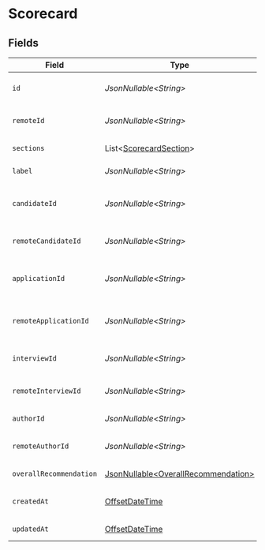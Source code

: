 # Scorecard


## Fields

| Field                                                                                     | Type                                                                                      | Required                                                                                  | Description                                                                               | Example                                                                                   |
| ----------------------------------------------------------------------------------------- | ----------------------------------------------------------------------------------------- | ----------------------------------------------------------------------------------------- | ----------------------------------------------------------------------------------------- | ----------------------------------------------------------------------------------------- |
| `id`                                                                                      | *JsonNullable\<String>*                                                                   | :heavy_minus_sign:                                                                        | Unique identifier                                                                         | 8187e5da-dc77-475e-9949-af0f1fa4e4e3                                                      |
| `remoteId`                                                                                | *JsonNullable\<String>*                                                                   | :heavy_minus_sign:                                                                        | Provider's unique identifier                                                              | 8187e5da-dc77-475e-9949-af0f1fa4e4e3                                                      |
| `sections`                                                                                | List\<[ScorecardSection](../../models/components/ScorecardSection.md)>                    | :heavy_minus_sign:                                                                        | The sections in the scorecard                                                             |                                                                                           |
| `label`                                                                                   | *JsonNullable\<String>*                                                                   | :heavy_minus_sign:                                                                        | The label of the scorecard                                                                | Technical Interview                                                                       |
| `candidateId`                                                                             | *JsonNullable\<String>*                                                                   | :heavy_minus_sign:                                                                        | The candidate ID associated with the scorecard                                            | 5678-9                                                                                    |
| `remoteCandidateId`                                                                       | *JsonNullable\<String>*                                                                   | :heavy_minus_sign:                                                                        | Provider's unique identifier of the candidate                                             | e3cb75bf-aa84-466e-a6c1-b8322b257a48                                                      |
| `applicationId`                                                                           | *JsonNullable\<String>*                                                                   | :heavy_minus_sign:                                                                        | The application ID associated with the scorecard                                          | 1011-12                                                                                   |
| `remoteApplicationId`                                                                     | *JsonNullable\<String>*                                                                   | :heavy_minus_sign:                                                                        | Provider's unique identifier of the application                                           | e3cb75bf-aa84-466e-a6c1-b8322b257a48                                                      |
| `interviewId`                                                                             | *JsonNullable\<String>*                                                                   | :heavy_minus_sign:                                                                        | The interview ID associated with the scorecard                                            | 1314-15                                                                                   |
| `remoteInterviewId`                                                                       | *JsonNullable\<String>*                                                                   | :heavy_minus_sign:                                                                        | Provider's unique identifier of the interview                                             | e3cb75bf-aa84-466e-a6c1-b8322b257a48                                                      |
| `authorId`                                                                                | *JsonNullable\<String>*                                                                   | :heavy_minus_sign:                                                                        | The author ID of the scorecard                                                            | 1617-18                                                                                   |
| `remoteAuthorId`                                                                          | *JsonNullable\<String>*                                                                   | :heavy_minus_sign:                                                                        | Provider's unique identifier of the author                                                | e3cb75bf-aa84-466e-a6c1-b8322b257a48                                                      |
| `overallRecommendation`                                                                   | [JsonNullable\<OverallRecommendation>](../../models/components/OverallRecommendation.md)  | :heavy_minus_sign:                                                                        | The overall recommendation                                                                | recommended                                                                               |
| `createdAt`                                                                               | [OffsetDateTime](https://docs.oracle.com/javase/8/docs/api/java/time/OffsetDateTime.html) | :heavy_minus_sign:                                                                        | The creation date of the scorecard                                                        | 2021-01-01T00:00:00.000Z                                                                  |
| `updatedAt`                                                                               | [OffsetDateTime](https://docs.oracle.com/javase/8/docs/api/java/time/OffsetDateTime.html) | :heavy_minus_sign:                                                                        | The update date of the scorecard                                                          | 2021-01-01T00:00:00.000Z                                                                  |